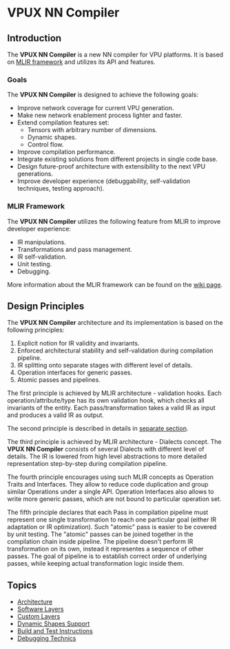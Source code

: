 # VPUX NN Compiler

## Introduction

The **VPUX NN Compiler** is a new NN compiler for VPU platforms.
It is based on [MLIR framework](https://mlir.llvm.org/) and utilizes its API and features.

### Goals

The **VPUX NN Compiler** is designed to achieve the following goals:

* Improve network coverage for current VPU generation.
* Make new network enablement process lighter and faster.
* Extend compilation features set:
  * Tensors with arbitrary number of dimensions.
  * Dynamic shapes.
  * Control flow.
* Improve compilation performance.
* Integrate existing solutions from different projects in single code base.
* Design future-proof architecture with extensibility to the next VPU generations.
* Improve developer experience (debuggability, self-validation techniques, testing approach).

### MLIR Framework

The **VPUX NN Compiler** utilizes the following feature from MLIR to improve developer experience:

* IR manipulations.
* Transformations and pass management.
* IR self-validation.
* Unit testing.
* Debugging.

More information about the MLIR framework can be found on the [wiki page](https://wiki.ith.intel.com/display/VPUWIKI/MLIR+Framework).

## Design Principles

The **VPUX NN Compiler** architecture and its implementation is based on the following principles:

1. Explicit notion for IR validity and invariants.
2. Enforced architectural stability and self-validation during compilation pipeline.
3. IR splitting onto separate stages with different level of details.
4. Operation interfaces for generic passes.
5. Atomic passes and pipelines.

The first principle is achieved by MLIR architecture - validation hooks.
Each operation/attribute/type has its own validation hook, which checks all invariants of the entity.
Each pass/transformation takes a valid IR as input and produces a valid IR as output.

The second principle is described in details in [separate section](architectural_stability.md).

The third principle is achieved by MLIR architecture - Dialects concept.
The **VPUX NN Compiler** consists of several Dialects with different level of details.
The IR is lowered from high level abstractions to more detailed representation step-by-step during compilation pipeline.

The fourth principle encourages using such MLIR concepts as Operation Traits and Interfaces.
They allow to reduce code duplication and group similar Operations under a single API.
Operation Interfaces also allows to write more generic passes, which are not bound to particular operation set.

The fifth principle declares that each Pass in compilation pipeline must represent one single transformation
to reach one particular goal (either IR adaptation or IR optimization).
Such "atomic" pass is easier to be covered by unit testing.
The "atomic" passes can be joined together in the compilation chain inside pipeline.
The pipeline doesn't perform IR transformation on its own, instead it representes a sequence of other passes.
The goal of pipeline is to establish correct order of underlying passes, while keeping actual transformation logic inside them.

## Topics

* [Architecture](architecture.md)
* [Software Layers](sw_layers.md)
* [Custom Layers](custom_layers.md)
* [Dynamic Shapes Support](dynamism.md)
* [Build and Test Instructions](build_and_test.md)
* [Debugging Technics](debugging.md)
